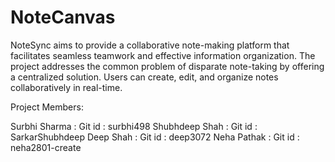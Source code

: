 # NoteCanvas
NoteSync aims to provide a collaborative note-making platform that facilitates seamless teamwork and effective information organization. The project addresses the common problem of disparate note-taking by offering a centralized solution. Users can create, edit, and organize notes collaboratively in real-time.

Project Members:

Surbhi Sharma  : Git id  : surbhi498
Shubhdeep Shah : Git id  : SarkarShubhdeep
Deep Shah      : Git id  : deep3072
Neha Pathak    : Git id  : neha2801-create

